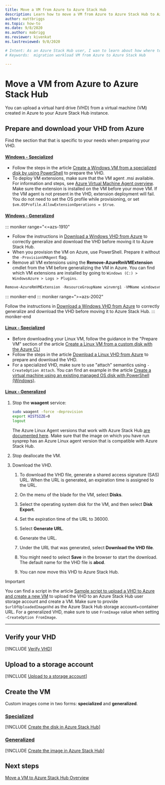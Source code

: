 ```yaml
---
title: Move a VM from Azure to Azure Stack Hub
description: Learn how to move a VM from Azure to Azure Stack Hub to Azure Stack Hub.
author: mattbriggs
ms.topic: how-to
ms.date: 9/8/2020
ms.author: mabrigg
ms.reviewer: kivenkat
ms.lastreviewed: 9/8/2020

# Intent: As an Azure Stack Hub user, I wan to learn about how where to find more information developing solutions.
# Keywords:  migration workload VM from Azure to Azure Stack Hub

---
```


# Move a VM from Azure to Azure Stack Hub

You can upload a virtual hard drive (VHD) from a virtual machine (VM) created in Azure to your Azure Stack Hub instance.

## Prepare and download your VHD from Azure

Find the section that that is specific to your needs when preparing your VHD.

#### [Windows - Specialized](#tab/win-spec)

- Follow the steps in the article [Create a Windows VM from a specialized disk by using PowerShell](/azure/virtual-machines/windows/create-vm-specialized#prepare-the-vm) to prepare the VHD.
- To deploy VM extensions, make sure that the VM agent .msi available.  
  For information and steps, see [Azure Virtual Machine Agent overview](/azure/virtual-machines/extensions/agent-windows). Make sure the extension is installed on the VM before your move VM. If the VM agent is not present in the VHD, extension deployment will fail. You do not need to set the OS profile while provisioning, or set `$vm.OSProfile.AllowExtensionOperations = $true`.

#### [Windows - Generalized](#tab/win-gen)

::: moniker range="<=azs-1910"
- Follow the instructions in [Download a Windows VHD from Azure](/azure/virtual-machines/windows/download-vhd) to correctly generalize and download the VHD before moving it to Azure Stack Hub.
- When you provision the VM on Azure, use PowerShell. Prepare it without the `-ProvisionVMAgent` flag.
- Remove all VM extensions using the **Remove-AzureRmVMExtension** cmdlet from the VM before generalizing the VM in Azure. You can find which VM extensions are installed by going to `Windows (C:) > WindowsAzure > Logs > Plugins`.

```powershell  
Remove-AzureRmVMExtension -ResourceGroupName winvmrg1 -VMName windowsvm -Name "CustomScriptExtension"
```
::: moniker-end
::: moniker range=">=azs-2002"

Follow the instructions in [Download a Windows VHD from Azure](/azure/virtual-machines/windows/download-vhd) to correctly generalize and download the VHD before moving it to Azure Stack Hub.
::: moniker-end

#### [Linux - Specialized](#tab/lin-spec)

- Before downloading your Linux VM, follow the guidance in the "Prepare VM" section of the article [Create a Linux VM from a custom disk with the Azure CLI](/azure/virtual-machines/linux/upload-vhd#prepare-the-vm)
- Follow the steps in the article [Download a Linux VHD from Azure](/azure//virtual-machines/windows/download-vhd) to prepare and download the VHD.
- For a specialized VHD, make sure to use "attach" semantics using `-CreateOption Attach`. You can find an example in the article [Create a virtual machine using an existing managed OS disk with PowerShell (Windows)](/azure/virtual-machines/scripts/virtual-machines-windows-powershell-sample-create-vm-from-managed-os-disks).

#### [Linux - Generalized](#tab/lin-gen)

1. Stop the **waagent** service:

   ```bash
   sudo waagent -force -deprovision
   export HISTSIZE=0
   logout
   ```

   The Azure Linux Agent versions that work with Azure Stack Hub [are documented here](../operator/azure-stack-linux.md#azure-linux-agent). Make sure that the image on which you have run sysprep has an Azure Linux agent version that is compatible with Azure Stack Hub.

2. Stop deallocate the VM.

3. Download the VHD.

   1. To download the VHD file, generate a shared access signature (SAS) URL. When the URL is generated, an expiration time is assigned to the URL.

   1. On the menu of the blade for the VM, select **Disks**.

   1. Select the operating system disk for the VM, and then select **Disk Export**.

   1. Set the expiration time of the URL to 36000.

   1. Select **Generate URL**.

   1. Generate the URL.

   1. Under the URL that was generated, select **Download the VHD file**.

   1. You might need to select **Save** in the browser to start the download. The default name for the VHD file is **abcd**.

   1. You can now move this VHD to Azure Stack Hub.

> [!IMPORTANT]  
> You can find a script in the article [Sample script to upload a VHD to Azure and create a new VM](/azure/virtual-machines/scripts/virtual-machines-windows-powershell-upload-generalized-script) to upload the VHD to an Azure Stack Hub user storage account and create a VM. Make sure to provide `$urlOfUploadedImageVhd` as the Azure Stack Hub storage account+container URL. For a generalized VHD, make sure to use `FromImage` value when setting `-CreateOption FromImage`.

---

## Verify your VHD

[!INCLUDE [Verify VHD](../includes/user-compute-verify-vhd.md)]

## Upload to a storage account

[!INCLUDE [Upload to a storage account](../includes/user-compute-upload-vhd.md)]

## Create the VM

Custom images come in two forms: **specialized** and **generalized**.

### [Specialized](#tab/create-vm-spec)

[!INCLUDE [Create the disk in Azure Stack Hub](../includes/user-compute-create-disk.md)]

### [Generalized](#tab/create-vm-gen)

[!INCLUDE [Create the image in Azure Stack Hub](../includes/user-compute-create-image.md)]

## Next steps

[Move a VM to Azure Stack Hub Overview](vm-move-overview.md)
